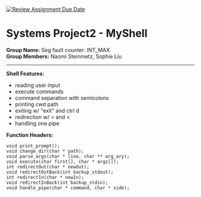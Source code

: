 [![Review Assignment Due Date](https://classroom.github.com/assets/deadline-readme-button-22041afd0340ce965d47ae6ef1cefeee28c7c493a6346c4f15d667ab976d596c.svg)](https://classroom.github.com/a/Tfg6waJb)
# Systems Project2 - MyShell

**Group Name:** Seg fault counter: INT_MAX
<br>
**Group Members:** Naomi Steinmetz, Sophie Liu
<hr>

**Shell Features:**
- reading user input
- execute commands
- command separation with semicolons
- printing cwd path
- exiting w/ "exit" and ctrl d
- redirection w/ > and <
- handling one pipe

**Function Headers:**
```
void print_prompt();
void change_dir(char * path);
void parse_args(char * line, char ** arg_ary);
void execute(char first[], char * args[]);
int redirectOut(char * newOut);
void redirectOutBack(int backup_stdout);
int redirectIn(char * newIn);
void redirectInBack(int backup_stdin);
void handle_pipe(char * command, char * side);
```

